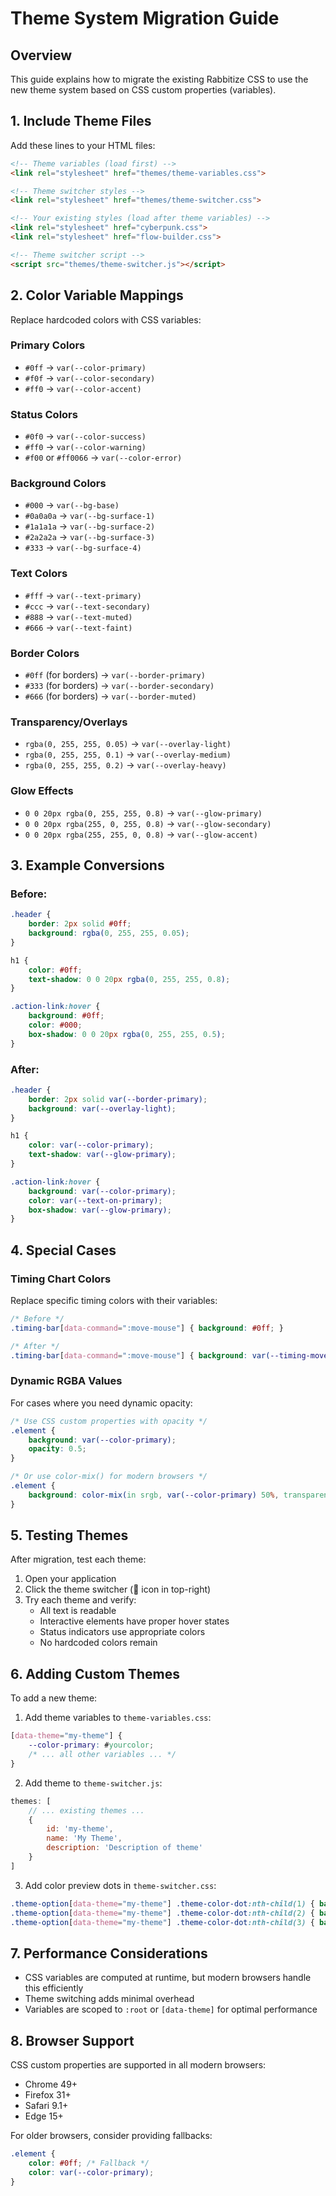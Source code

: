 # Theme System Migration Guide

## Overview
This guide explains how to migrate the existing Rabbitize CSS to use the new theme system based on CSS custom properties (variables).

## 1. Include Theme Files

Add these lines to your HTML files:

```html
<!-- Theme variables (load first) -->
<link rel="stylesheet" href="themes/theme-variables.css">

<!-- Theme switcher styles -->
<link rel="stylesheet" href="themes/theme-switcher.css">

<!-- Your existing styles (load after theme variables) -->
<link rel="stylesheet" href="cyberpunk.css">
<link rel="stylesheet" href="flow-builder.css">

<!-- Theme switcher script -->
<script src="themes/theme-switcher.js"></script>
```

## 2. Color Variable Mappings

Replace hardcoded colors with CSS variables:

### Primary Colors
- `#0ff` → `var(--color-primary)`
- `#f0f` → `var(--color-secondary)`
- `#ff0` → `var(--color-accent)`

### Status Colors
- `#0f0` → `var(--color-success)`
- `#ff0` → `var(--color-warning)`
- `#f00` or `#ff0066` → `var(--color-error)`

### Background Colors
- `#000` → `var(--bg-base)`
- `#0a0a0a` → `var(--bg-surface-1)`
- `#1a1a1a` → `var(--bg-surface-2)`
- `#2a2a2a` → `var(--bg-surface-3)`
- `#333` → `var(--bg-surface-4)`

### Text Colors
- `#fff` → `var(--text-primary)`
- `#ccc` → `var(--text-secondary)`
- `#888` → `var(--text-muted)`
- `#666` → `var(--text-faint)`

### Border Colors
- `#0ff` (for borders) → `var(--border-primary)`
- `#333` (for borders) → `var(--border-secondary)`
- `#666` (for borders) → `var(--border-muted)`

### Transparency/Overlays
- `rgba(0, 255, 255, 0.05)` → `var(--overlay-light)`
- `rgba(0, 255, 255, 0.1)` → `var(--overlay-medium)`
- `rgba(0, 255, 255, 0.2)` → `var(--overlay-heavy)`

### Glow Effects
- `0 0 20px rgba(0, 255, 255, 0.8)` → `var(--glow-primary)`
- `0 0 20px rgba(255, 0, 255, 0.8)` → `var(--glow-secondary)`
- `0 0 20px rgba(255, 255, 0, 0.8)` → `var(--glow-accent)`

## 3. Example Conversions

### Before:
```css
.header {
    border: 2px solid #0ff;
    background: rgba(0, 255, 255, 0.05);
}

h1 {
    color: #0ff;
    text-shadow: 0 0 20px rgba(0, 255, 255, 0.8);
}

.action-link:hover {
    background: #0ff;
    color: #000;
    box-shadow: 0 0 20px rgba(0, 255, 255, 0.5);
}
```

### After:
```css
.header {
    border: 2px solid var(--border-primary);
    background: var(--overlay-light);
}

h1 {
    color: var(--color-primary);
    text-shadow: var(--glow-primary);
}

.action-link:hover {
    background: var(--color-primary);
    color: var(--text-on-primary);
    box-shadow: var(--glow-primary);
}
```

## 4. Special Cases

### Timing Chart Colors
Replace specific timing colors with their variables:
```css
/* Before */
.timing-bar[data-command=":move-mouse"] { background: #0ff; }

/* After */
.timing-bar[data-command=":move-mouse"] { background: var(--timing-move-mouse); }
```

### Dynamic RGBA Values
For cases where you need dynamic opacity:
```css
/* Use CSS custom properties with opacity */
.element {
    background: var(--color-primary);
    opacity: 0.5;
}

/* Or use color-mix() for modern browsers */
.element {
    background: color-mix(in srgb, var(--color-primary) 50%, transparent);
}
```

## 5. Testing Themes

After migration, test each theme:

1. Open your application
2. Click the theme switcher (🎨 icon in top-right)
3. Try each theme and verify:
   - All text is readable
   - Interactive elements have proper hover states
   - Status indicators use appropriate colors
   - No hardcoded colors remain

## 6. Adding Custom Themes

To add a new theme:

1. Add theme variables to `theme-variables.css`:
```css
[data-theme="my-theme"] {
    --color-primary: #yourcolor;
    /* ... all other variables ... */
}
```

2. Add theme to `theme-switcher.js`:
```javascript
themes: [
    // ... existing themes ...
    {
        id: 'my-theme',
        name: 'My Theme',
        description: 'Description of theme'
    }
]
```

3. Add color preview dots in `theme-switcher.css`:
```css
.theme-option[data-theme="my-theme"] .theme-color-dot:nth-child(1) { background: #color1; }
.theme-option[data-theme="my-theme"] .theme-color-dot:nth-child(2) { background: #color2; }
.theme-option[data-theme="my-theme"] .theme-color-dot:nth-child(3) { background: #color3; }
```

## 7. Performance Considerations

- CSS variables are computed at runtime, but modern browsers handle this efficiently
- Theme switching adds minimal overhead
- Variables are scoped to `:root` or `[data-theme]` for optimal performance

## 8. Browser Support

CSS custom properties are supported in all modern browsers:
- Chrome 49+
- Firefox 31+
- Safari 9.1+
- Edge 15+

For older browsers, consider providing fallbacks:
```css
.element {
    color: #0ff; /* Fallback */
    color: var(--color-primary);
}
```